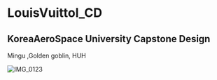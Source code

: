 # LouisVuittol_CD

## KoreaAeroSpace University Capstone Design


Mingu ,Golden goblin, HUH

![IMG_0123](https://user-images.githubusercontent.com/9380159/161889910-20057acd-6f7b-4292-ad9b-2123be353ef3.PNG)
